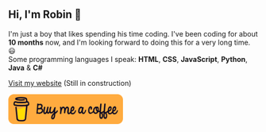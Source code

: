 ## Hi, I'm Robin 👋
I'm just a boy that likes spending his time coding. I've been coding for about **10 months** now, and I'm looking forward to doing this for a very long time. 😃\
Some programming languages I speak: **HTML**, **CSS**, **JavaScript**, **Python**, **Java** & **C#**

[Visit my website](https://robincunningham2.github.io) (Still in construction)

<a href="https://www.buymeacoffee.com/robincunningham">
  <img height="60" src="buymeacoffee.png">
 </a>
